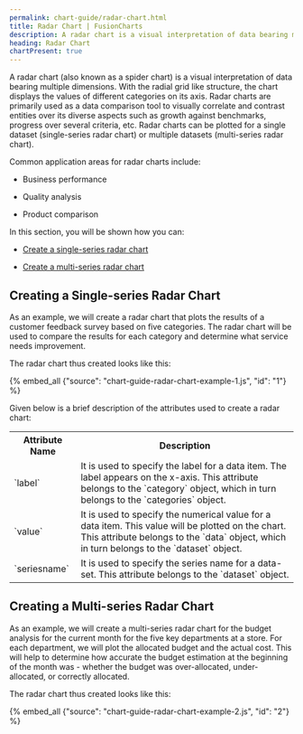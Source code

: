 ```yaml
---
permalink: chart-guide/radar-chart.html
title: Radar Chart | FusionCharts
description: A radar chart is a visual interpretation of data bearing multiple dimensions, the radial grid like structure,the chart displays different categories values
heading: Radar Chart
chartPresent: true
---
```


A radar chart (also known as a spider chart) is a visual interpretation of data bearing multiple dimensions. With the radial grid like structure, the chart displays the values of different categories on its axis. Radar charts are primarily used as a data comparison tool to visually correlate and contrast entities over its diverse aspects such as growth against benchmarks, progress over several criteria, etc. Radar charts can be plotted for a single dataset (single-series radar chart) or multiple datasets (multi-series radar chart).

Common application areas for radar charts include:

* Business performance

* Quality analysis

* Product comparison

In this section, you will be shown how you can:

* <a href="{{ site.baseurl }}chart-guide/radar-chart.html#creating-a-single-series-radar-chart">Create a single-series radar chart</a>

* <a href="{{ site.baseurl }}chart-guide/radar-chart.html#creating-a-multi-series-radar-chart">Create a multi-series radar chart</a>

## Creating a Single-series Radar Chart

As an example, we will create a radar chart that plots the results of a customer feedback survey based on five categories. The radar chart will be used to compare the results for each category and determine what service needs improvement.

The radar chart thus created looks like this:

{% embed_all {"source": "chart-guide-radar-chart-example-1.js", "id": "1"} %}

Given below is a brief description of the attributes used to create a radar chart:

<table>
  <tr>
    <th>Attribute Name</th>
    <th>Description</th>
  </tr>
  <tr>
    <td>`label`</td>
    <td>It is used to specify the label for a data item. The label appears on the x-axis. This attribute belongs to the `category` object, which in turn belongs to the `categories` object.</td>
  </tr>
  <tr>
    <td>`value`</td>
    <td>It is used to specify the numerical value for a data item. This value will be plotted on the chart. This attribute belongs to the `data` object, which in turn belongs to the `dataset` object.</td>
  </tr>
  <tr>
    <td>`seriesname`</td>
    <td>It is used to specify the series name for a data-set. This attribute belongs to the `dataset` object.</td>
  </tr>
</table>



## Creating a Multi-series Radar Chart

As an example, we will create a multi-series radar chart for the budget analysis for the current month for the five key departments at a store. For each department, we will plot the allocated budget and the actual cost. This will help to determine how accurate the budget estimation at the beginning of the month was - whether the budget was over-allocated, under-allocated, or correctly allocated.

The radar chart thus created looks like this:

{% embed_all {"source": "chart-guide-radar-chart-example-2.js", "id": "2"} %}